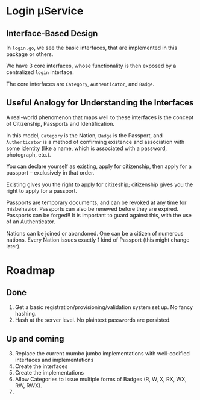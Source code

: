 # Login µService

## Interface-Based Design

In `login.go`, we see the basic interfaces, that are implemented in this package or others.

We have 3 core interfaces, whose functionality is then exposed by a centralized `login` interface.

The core interfaces are `Category`, `Authenticator`, and `Badge`.

## Useful Analogy for Understanding the Interfaces

A real-world phenomenon that maps well to these interfaces is the concept of Citizenship, Passports and Identification.

In this model, `Category` is the Nation, `Badge` is the Passport, and `Authenticator` is a method of confirming existence and association with some identity (like a name, which is associated with a password, photograph, etc.).

You can declare yourself as existing, apply for citizenship, then apply for a passport – exclusively in that order.

Existing gives you the right to apply for citizeship; citizenship gives you the right to apply for a passport.

Passports are temporary documents, and can be revoked at any time for misbehavior.
Passports can also be renewed before they are expired.
Passports can be forged!! It is important to guard against this, with the use of an Authenticator.

Nations can be joined or abandoned.
One can be a citizen of numerous nations.
Every Nation issues exactly 1 kind of Passport (this might change later).

# Roadmap

## Done
1. Get a basic registration/provisioning/validation system set up.  No fancy hashing.
2. Hash at the server level.  No plaintext passwords are persisted.

## Up and coming
3. Replace the current mumbo jumbo implementations with well-codified interfaces and implementations
  1. Create the interfaces
  2. Create the implementations
4. Allow Categories to issue multiple forms of Badges (R, W, X, RX, WX, RW, RWX).
5. 